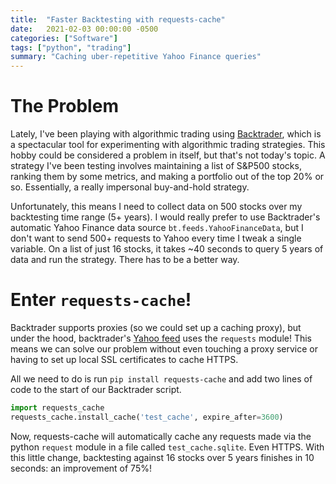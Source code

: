 ```yaml
---
title:  "Faster Backtesting with requests-cache"
date:   2021-02-03 00:00:00 -0500
categories: ["Software"]
tags: ["python", "trading"]
summary: "Caching uber-repetitive Yahoo Finance queries"
---
```


# The Problem
Lately, I've been playing with algorithmic trading using [Backtrader](https://www.backtrader.com/), which is a spectacular tool for experimenting with algorithmic trading strategies. This hobby could be considered a problem in itself, but that's not today's topic. A strategy I've been testing involves maintaining a list of S&P500 stocks, ranking them by some metrics, and making a portfolio out of the top 20% or so. Essentially, a really impersonal buy-and-hold strategy.

Unfortunately, this means I need to collect data on 500 stocks over my backtesting time range (5+ years). I would really prefer to use Backtrader's automatic Yahoo Finance data source `bt.feeds.YahooFinanceData`, but I don't want to send 500+ requests to Yahoo every time I tweak a single variable. On a list of just 16 stocks, it takes ~40 seconds to query 5 years of data and run the strategy. There has to be a better way.

# Enter `requests-cache`!
Backtrader supports proxies (so we could set up a caching proxy), but under the hood, backtrader's [Yahoo feed](https://github.com/mementum/backtrader/blob/master/backtrader/feeds/yahoo.py) uses the `requests` module! This means we can solve our problem without even touching a proxy service or having to set up local SSL certificates to cache HTTPS.

All we need to do is run `pip install requests-cache` and add two lines of code to the start of our Backtrader script.

```python
import requests_cache
requests_cache.install_cache('test_cache', expire_after=3600)
```

Now, requests-cache will automatically cache any requests made via the python `request` module in a file called `test_cache.sqlite`. Even HTTPS. With this little change, backtesting against 16 stocks over 5 years finishes in 10 seconds: an improvement of 75%!
